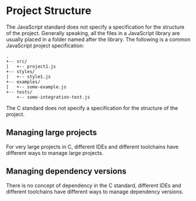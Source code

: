 # Project Structure

The JavaScript standard does not specify a specification for the structure of the project. Generally speaking, all the files in a JavaScript library are usually placed in a folder named after the library. The following is a common JavaScript project specification:

    .
    +-- src/
    |   +-- project1.js
    +-- styles/
    |   +-- style1.js
    +-- examples/
    |   +-- some-example.js
    +-- tests/
        +-- some-integration-test.js

The C standard does not specify a specification for the structure of the project.

## Managing large projects

For very large projects in C, different IDEs and different toolchains have different ways to manage large projects.

## Managing dependency versions

There is no concept of dependency in the C standard, different IDEs and different toolchains have different ways to manage dependency versions.